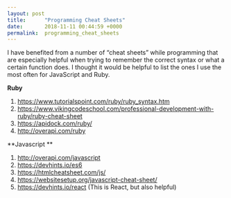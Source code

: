 ```yaml
---
layout: post
title:      "Programming Cheat Sheets"
date:       2018-11-11 00:44:59 +0000
permalink:  programming_cheat_sheets
---
```


I have benefited from a number of “cheat sheets” while programming that are especially helpful when trying to remember the correct syntax or what a certain function does. I thought it would be helpful to list the ones I use the most often for JavaScript and Ruby. 

**Ruby**

1.	https://www.tutorialspoint.com/ruby/ruby_syntax.htm
2.	https://www.vikingcodeschool.com/professional-development-with-ruby/ruby-cheat-sheet
3.	https://apidock.com/ruby/
4.	http://overapi.com/ruby

**Javascript **

1.	http://overapi.com/javascript
2.	https://devhints.io/es6
3.	https://htmlcheatsheet.com/js/
4.	https://websitesetup.org/javascript-cheat-sheet/
5.	https://devhints.io/react (This is React, but also helpful)



